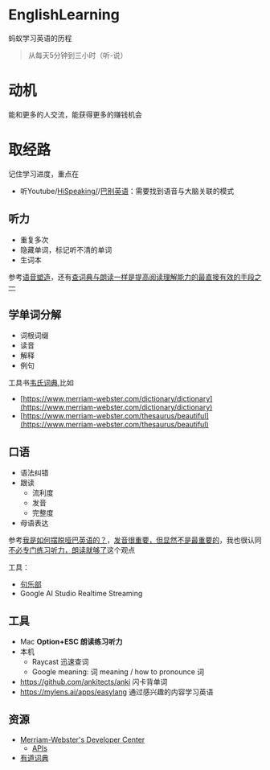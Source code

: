# EnglishLearning
蚂蚁学习英语的历程

> 从每天5分钟到三小时（听-说）

# 动机

能和更多的人交流，能获得更多的赚钱机会

# 取经路

记住学习进度，重点在
* 听Youtube/[HiSpeaking/](https://hispeaking.com/)/[巴别英语](https://www.babelabc.com/)：需要找到语音与大脑关联的模式

## 听力

* 重复多次
* 隐藏单词，标记听不清的单词
* 生词本

参考[语音塑造](https://1000h.org/sounds-of-american-english/0-intro.html)，还有[查词典与朗读一样是提高阅读理解能力的最直接有效的手段之一](https://github.com/ZuodaoTech/everyone-can-use-english/blob/main/book/chapter5.md)
  
## 学单词分解

* 词根词缀
* 读音
* 解释
* 例句

工具书[韦氏词典](https://www.merriam-webster.com/wordfinder),比如

* [https://www.merriam-webster.com/dictionary/dictionary](https://www.merriam-webster.com/dictionary/dictionary)
* [https://www.merriam-webster.com/thesaurus/beautiful](https://www.merriam-webster.com/thesaurus/beautiful)

## 口语

* 语法纠错
* 跟读
  - 流利度
  - 发音
  - 完整度
 * 母语表达

参考[我是如何摆脱哑巴英语的？](https://github.com/ZuodaoTech/everyone-can-use-english/blob/main/book/chapter2.md)，[发音很重要，但显然不是最重要的](https://github.com/ZuodaoTech/everyone-can-use-english/blob/main/book/chapter3.md)，我也很认同[不必专门练习听力，朗读就够了](https://github.com/ZuodaoTech/everyone-can-use-english/blob/main/book/chapter4.md)这个观点

工具： 

* [句乐部](https://julebu.co/)
* Google AI Studio Realtime Streaming

## 工具

* Mac **Option+ESC 朗读练习听力**
* 本机
  * Raycast 迅速查词
  * Google meaning: 词 meaning / how to pronounce 词
* https://github.com/ankitects/anki 闪卡背单词
* https://mylens.ai/apps/easylang 通过感兴趣的内容学习英语

## 资源

* [Merriam-Webster's Developer Center](https://dictionaryapi.com/)
  - [APIs](https://dictionaryapi.com/products/index)
* [有道词典](https://www.youdao.com/)
